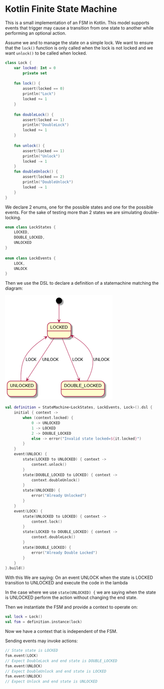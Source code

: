 # Kotlin Finite State Machine

This is a small implementation of an FSM in Kotlin.
This model supports events that trigger may cause a transition from one state to another while performing an optional action.

Assume we and to manage the state on a simple lock.
We want to ensure that the `lock()` function is only called when the lock is not locked and we want `unlock()` to be called when locked.

```kotlin
class Lock {
    var locked: Int = 0
        private set

    fun lock() {
        assert(locked == 0)
        println("Lock")
        locked += 1
    }

    fun doubleLock() {
        assert(locked == 1)        
        println("DoubleLock")
        locked += 1
    }

    fun unlock() {
        assert(locked == 1)
        println("Unlock")
        locked -= 1
    }
    fun doubleUnlock() {
        assert(locked == 2)
        println("DoubleUnlock")
        locked -= 1
    }
}
```
We declare 2 enums, one for the possible states and one for the possible events.
For the sake of testing more than 2 states we are simulating double-locking.

```kotlin
enum class LockStates {
    LOCKED,
    DOUBLE_LOCKED,
    UNLOCKED
}

enum class LockEvents {
    LOCK,
    UNLOCK
}
```

Then we use the DSL to declare a definition of a statemachine matching the diagram:

![state-diagram](lock_fsm.png "Lock State Diagram")

```kotlin
val definition = StateMachine<LockStates, LockEvents, Lock>().dsl {
    initial { context ->
        when (context.locked) {
            0 -> UNLOCKED
            1 -> LOCKED
            2 -> DOUBLE_LOCKED
            else -> error("Invalid state locked=${it.locked}")
        }
    }
    event(UNLOCK) {
        state(LOCKED to UNLOCKED) { context ->
            context.unlock()
        }
        state(DOUBLE_LOCKED to LOCKED) { context ->
            context.doubleUnlock()
        }
        state(UNLOCKED) {
            error("Already Unlocked")
        }
    }
    event(LOCK) {
        state(UNLOCKED to LOCKED) { context ->
            context.lock()
        }
        state(LOCKED to DOUBLE_LOCKED) { context ->
            context.doubleLock()
        }
        state(DOUBLE_LOCKED) {
            error("Already Double Locked")
        }
    }
}.build()
```

With this We are saying:
On an event UNLOCK when the state is LOCKED transition to UNLOCKED and execute the code in the lambda 

In the case where we use `state(UNLOCKED) {` we are saying when the state is UNLOCKED perform the action without changing the end state.

Then we instantiate the FSM and provide a context to operate on:

```kotlin
val lock = Lock()
val fsm = definition.instance(lock)
```

Now we have a context that is independent of the FSM. 

Sending events may invoke actions:
```kotlin
// State state is LOCKED
fsm.event(LOCK)
// Expect DoubleLock and end state is DOUBLE_LOCKED
fsm.event(UNLOCK)
// Expect DoubleUnlock and end state is LOCKED
fsm.event(UNLOCK)
// Expect Unlock and end state is UNLOCKED
```
